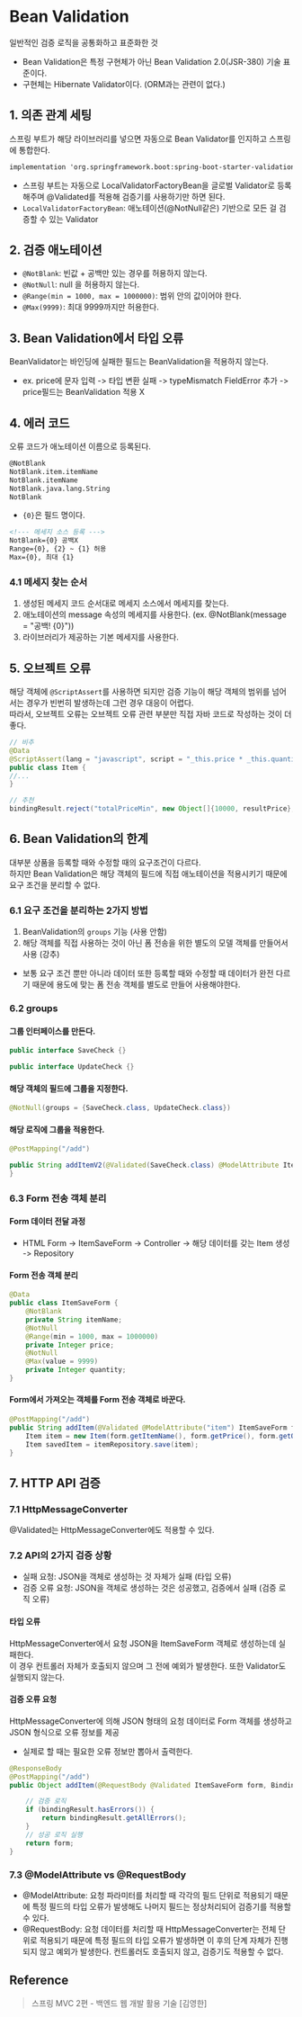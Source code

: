 # Bean Validation
일반적인 검증 로직을 공통화하고 표준화한 것
- Bean Validation은 특정 구현체가 아닌 Bean Validation 2.0(JSR-380) 기술 표준이다.
- 구현체는 Hibernate Validator이다. (ORM과는 관련이 없다.)

## 1. 의존 관계 세팅
스프링 부트가 해당 라이브러리를 넣으면 자동으로 Bean Validator를 인지하고 스프링에 통합한다.
```html
implementation 'org.springframework.boot:spring-boot-starter-validation'
```
- 스프링 부트는 자동으로 LocalValidatorFactoryBean을 글로벌 Validator로 등록해주며 @Validated를 적용해 검증기를 사용하기만 하면 된다.
- `LocalValidatorFactoryBean`: 애노테이션(@NotNull같은) 기반으로 모든 걸 검증할 수 있는 Validator

## 2. 검증 애노테이션
- `@NotBlank`: 빈값 + 공백만 있는 경우를 허용하지 않는다.
- `@NotNull`: null 을 허용하지 않는다.
- `@Range(min = 1000, max = 1000000)`: 범위 안의 값이어야 한다. 
- `@Max(9999)`: 최대 9999까지만 허용한다.

## 3. Bean Validation에서 타입 오류
BeanValidator는 바인딩에 실패한 필드는 BeanValidation을 적용하지 않는다.
- ex. price에 문자 입력 -> 타입 변환 실패 -> typeMismatch FieldError 추가 -> price필드는 BeanValidation 적용 X

## 4. 에러 코드
오류 코드가 애노테이션 이름으로 등록된다.
```html
@NotBlank
NotBlank.item.itemName 
NotBlank.itemName 
NotBlank.java.lang.String 
NotBlank
```
- `{0}`은 필드 명이다.
```html
<!--- 메세지 소스 등록 --->
NotBlank={0} 공백X 
Range={0}, {2} ~ {1} 허용 
Max={0}, 최대 {1}
```

### 4.1 메세지 찾는 순서
1. 생성된 메세지 코드 순서대로 메세지 소스에서 메세지를 찾는다.
2. 애노테이션의 message 속성의 메세지를 사용한다. (ex. @NotBlank(message = "공백! {0}"))
3. 라이브러리가 제공하는 기본 메세지를 사용한다.

## 5. 오브젝트 오류
해당 객체에 `@ScriptAssert`를 사용하면 되지만 검증 기능이 해당 객체의 범위를 넘어서는 경우가 빈번히 발생하는데 그런 경우 대응이 어렵다. <br>
따라서, 오브젝트 오류는 오브젝트 오류 관련 부분만 직접 자바 코드로 작성하는 것이 더 좋다.

```java
// 비추
@Data
@ScriptAssert(lang = "javascript", script = "_this.price * _this.quantity >= 10000")
public class Item {
//...
}

// 추천
bindingResult.reject("totalPriceMin", new Object[]{10000, resultPrice}, null);
```

## 6. Bean Validation의 한계
대부분 상품을 등록할 때와 수정할 때의 요구조건이 다르다. <br>
하지만 Bean Validation은 해당 객체의 필드에 직접 애노테이션을 적용시키기 때문에 요구 조건을 분리할 수 없다.

### 6.1 요구 조건을 분리하는 2가지 방법
1. BeanValidation의 `groups` 기능 (사용 안함)
2. 해당 객체를 직접 사용하는 것이 아닌 폼 전송을 위한 별도의 모델 객체를 만들어서 사용 (강추)
- 보통 요구 조건 뿐만 아니라 데이터 또한 등록할 때와 수정할 때 데이터가 완전 다르기 때문에 용도에 맞는 폼 전송 객체를 별도로 만들어 사용해야한다.

### 6.2 groups

#### 그룹 인터페이스를 만든다.
```java
public interface SaveCheck {}

public interface UpdateCheck {}
```

#### 해당 객체의 필드에 그룹을 지정한다.
```java
@NotNull(groups = {SaveCheck.class, UpdateCheck.class})
```

#### 해당 로직에 그룹을 적용한다.
```java
@PostMapping("/add")

public String addItemV2(@Validated(SaveCheck.class) @ModelAttribute Item item, BindingResult bindingResult, RedirectAttributes redirectAttributes) {
}
```

### 6.3 Form 전송 객체 분리

#### Form 데이터 전달 과정
- HTML Form -> ItemSaveForm -> Controller -> 해당 데이터를 갖는 Item 생성 -> Repository

#### Form 전송 객체 분리
```java
@Data
public class ItemSaveForm {
    @NotBlank
    private String itemName;
    @NotNull
    @Range(min = 1000, max = 1000000)
    private Integer price;
    @NotNull
    @Max(value = 9999)
    private Integer quantity;
}
```

#### Form에서 가져오는 객체를 Form 전송 객체로 바꾼다.
```java
@PostMapping("/add")
public String addItem(@Validated @ModelAttribute("item") ItemSaveForm form, BindingResult bindingResult, RedirectAttributes redirectAttributes) {
    Item item = new Item(form.getItemName(), form.getPrice(), form.getQuantity()); 
    Item savedItem = itemRepository.save(item);
}
```

## 7. HTTP API 검증

### 7.1 HttpMessageConverter
@Validated는 HttpMessageConverter에도 적용할 수 있다.

### 7.2 API의 2가지 검증 상황
- 실패 요청: JSON을 객체로 생성하는 것 자체가 실패 (타입 오류)
- 검증 오류 요청: JSON을 객체로 생성하는 것은 성공했고, 검증에서 실패 (검증 로직 오류)

#### 타입 오류
HttpMessageConverter에서 요청 JSON을 ItemSaveForm 객체로 생성하는데 실패한다. <br>
이 경우 컨트롤러 자체가 호출되지 않으며 그 전에 예외가 발생한다. 또한 Validator도 실행되지 않는다.

#### 검증 오류 요청
HttpMessageConverter에 의해 JSON 형태의 요청 데이터로 Form 객체를 생성하고 JSON 형식으로 오류 정보를 제공
- 실제로 할 때는 필요한 오류 정보만 뽑아서 출력한다.

```java
@ResponseBody
@PostMapping("/add")
public Object addItem(@RequestBody @Validated ItemSaveForm form, BindingResult bindingResult) {

    // 검증 로직
    if (bindingResult.hasErrors()) {
        return bindingResult.getAllErrors();
    }
    // 성공 로직 실행
    return form;
}
```

### 7.3 @ModelAttribute vs @RequestBody
- @ModelAttribute: 요청 파라미터를 처리할 때 각각의 필드 단위로 적용되기 때문에 특정 필드의 타입 오류가 발생해도 나머지 필드는 정상처리되어 검증기를 적용할 수 있다.
- @RequestBody: 요청 데이터를 처리할 때 HttpMessageConverter는 전체 단위로 적용되기 때문에 특정 필드의 타입 오류가 발생하면 이 후의 단계 자체가 진행되지 않고 예외가 발생한다. 컨트롤러도 호출되지 않고, 검증기도 적용할 수 없다.

## Reference
> 스프링 MVC 2편 - 백엔드 웹 개발 활용 기술 [김영한]

